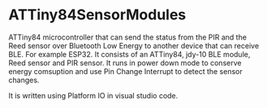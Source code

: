 # ATTiny84SensorModules
 ATTiny84 microcontroller that can send the status from the PIR and the Reed sensor over Bluetooth Low Energy to another device that can receive BLE. For example ESP32.
 It consists of an ATTiny84, jdy-10 BLE module, Reed sensor and PIR sensor.
 It runs in power down mode to conserve energy comsuption and use Pin Change Interrupt to detect the sensor changes.
 
 It is written using Platform IO in visual studio code.
